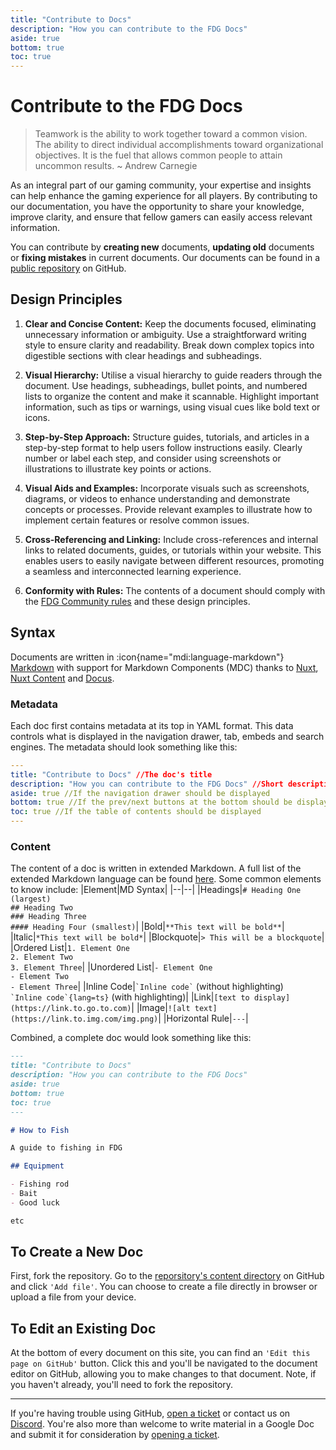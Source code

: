 ```yaml
---
title: "Contribute to Docs"
description: "How you can contribute to the FDG Docs"
aside: true
bottom: true
toc: true
---
```


# Contribute to the FDG Docs

> Teamwork is the ability to work together toward a common vision. The ability to direct individual accomplishments toward organizational objectives. It is the fuel that allows common people to attain uncommon results.
> ~ Andrew Carnegie

As an integral part of our gaming community, your expertise and insights can help enhance the gaming experience for all players. By contributing to our documentation, you have the opportunity to share your knowledge, improve clarity, and ensure that fellow gamers can easily access relevant information.

You can contribute by **creating new** documents, **updating old** documents or **fixing mistakes** in current documents. Our documents can be found in a [public repository](https://github.com/fdg-rp/web-landing) on GitHub.

## Design Principles

1. **Clear and Concise Content:** Keep the documents focused, eliminating unnecessary information or ambiguity. Use a straightforward writing style to ensure clarity and readability. Break down complex topics into digestible sections with clear headings and subheadings.
2. **Visual Hierarchy:** Utilise a visual hierarchy to guide readers through the document. Use headings, subheadings, bullet points, and numbered lists to organize the content and make it scannable. Highlight important information, such as tips or warnings, using visual cues like bold text or icons.
3. **Step-by-Step Approach:** Structure guides, tutorials, and articles in a step-by-step format to help users follow instructions easily. Clearly number or label each step, and consider using screenshots or illustrations to illustrate key points or actions.
4. **Visual Aids and Examples:** Incorporate visuals such as screenshots, diagrams, or videos to enhance understanding and demonstrate concepts or processes. Provide relevant examples to illustrate how to implement certain features or resolve common issues.
5. **Cross-Referencing and Linking:** Include cross-references and internal links to related documents, guides, or tutorials within your website. This enables users to easily navigate between different resources, promoting a seamless and interconnected learning experience.

6. **Conformity with Rules:** The contents of a document should comply with the [FDG Community rules](/rules) and these design principles.

## Syntax

Documents are written in :icon{name="mdi:language-markdown"} [Markdown](https://www.markdownguide.org/) with support for Markdown Components (MDC) thanks to [Nuxt](https://nuxt.com/), [Nuxt Content](https://content.nuxtjs.org/) and [Docus](https://docus.dev/).

### Metadata

Each doc first contains metadata at its top in YAML format. This data controls what is displayed in the navigation drawer, tab, embeds and search engines. The metadata should look something like this:

```yaml
---
title: "Contribute to Docs"	//The doc's title
description: "How you can contribute to the FDG Docs" //Short description
aside: true //If the navigation drawer should be displayed
bottom: true //If the prev/next buttons at the bottom should be displayed
toc: true //If the table of contents should be displayed
---
```

### Content

The content of a doc is written in extended Markdown. A full list of the extended Markdown language can be found [here](https://www.markdownguide.org/cheat-sheet/). Some common elements to know include:
|Element|MD Syntax|
|--|--|
|Headings|`# Heading One (largest)`<br>`## Heading Two`<br>`### Heading Three`<br>`#### Heading Four (smallest)`|
|Bold|`**This text will be bold**`|
|Italic|`*This text will be bold*`|
|Blockquote|`> This will be a blockquote`|
|Ordered List|`1. Element One`<br>`2. Element Two`<br>`3. Element Three`|
|Unordered List|`- Element One`<br>`- Element Two`<br>`- Element Three`|
|Inline Code|`` `Inline code` `` (without highlighting)<br>`` `Inline code`{lang=ts} `` (with highlighting)|
|Link|`[text to display](https://link.to.go.to.com)`|
|Image|`![alt text](https://link.to.img.com/img.png)`|
|Horizontal Rule|`---`|

Combined, a complete doc would look something like this:

```md [how-to-fish-fake.md]
---
title: "Contribute to Docs"
description: "How you can contribute to the FDG Docs"
aside: true
bottom: true
toc: true
---

# How to Fish

A guide to fishing in FDG

## Equipment

- Fishing rod
- Bait
- Good luck

etc
```

## To Create a New Doc

First, fork the repository. Go to the [reporsitory's content directory](https://github.com/fdg-rp/web-landing/tree/main/content) on GitHub and click `'Add file'`. You can choose to create a file directly in browser or upload a file from your device.

## To Edit an Existing Doc

At the bottom of every document on this site, you can find an `'Edit this page on GitHub'` button. Click this and you'll be navigated to the document editor on GitHub, allowing you to make changes to that document. Note, if you haven't already, you'll need to fork the repository.

---

If you're having trouble using GitHub, [open a ticket](https://support.fatduckgaming.com) or contact us on [Discord](https://discord.gg/fatduckgaming). You're also more than welcome to write material in a Google Doc and submit it for consideration by [opening a ticket](https://support.fatduckgaming.com).
